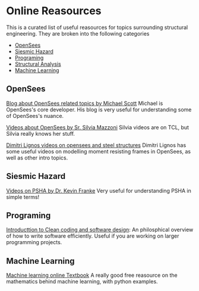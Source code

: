 # Online Reasources

This is a curated list of useful reasources for topics surrounding structural engineering. They are broken into the following categories

- [OpenSees](#OpenSees)
- [Siesmic Hazard](#siesmic-hazard)
- [Programing](#programing)
- [Structural Analysis]()
- [Machine Learning](#machine-learning)


## OpenSees
[Blog about OpenSees related topics by Michael Scott](https://portwooddigital.com/)
Michael is OpenSees's core developer. His blog is very useful for understanding some of OpenSees's nuance. 

[Videos about OpenSees by Sr. Silvia Mazzoni](https://www.youtube.com/c/SilviasBrainery/videos)
Silvia videos are on TCL, but Silvia really knows her stuff.

[Dimitri Lignos videos on opensees and steel structures](https://www.youtube.com/user/DLJapan/videos)
Dimitri Lignos has some useful videos on modelling moment resisting frames in OpenSees, as well as other intro topics.

## Siesmic Hazard
[Videos on PSHA by Dr. Kevin Franke](https://www.youtube.com/watch?v=sv5lxy74hxo&list=PLzBZ3hmMnx1ItfMeO9aGQ5PnC65_TeTBv&index=8)
Very useful for understanding PSHA in simple terms!


## Programing
[Introducttion to Clean coding and software design](https://www.youtube.com/watch?v=7EmboKQH8lM&t=1198s):
An philosphical overview of how to write software efficiently. Useful if you are working on larger programming projects.


## Machine Learning
[Machine learning online Textbook](http://neuralnetworksanddeeplearning.com/index.html)
A really good free reasource on the mathematics behind machine learning, with python examples.



